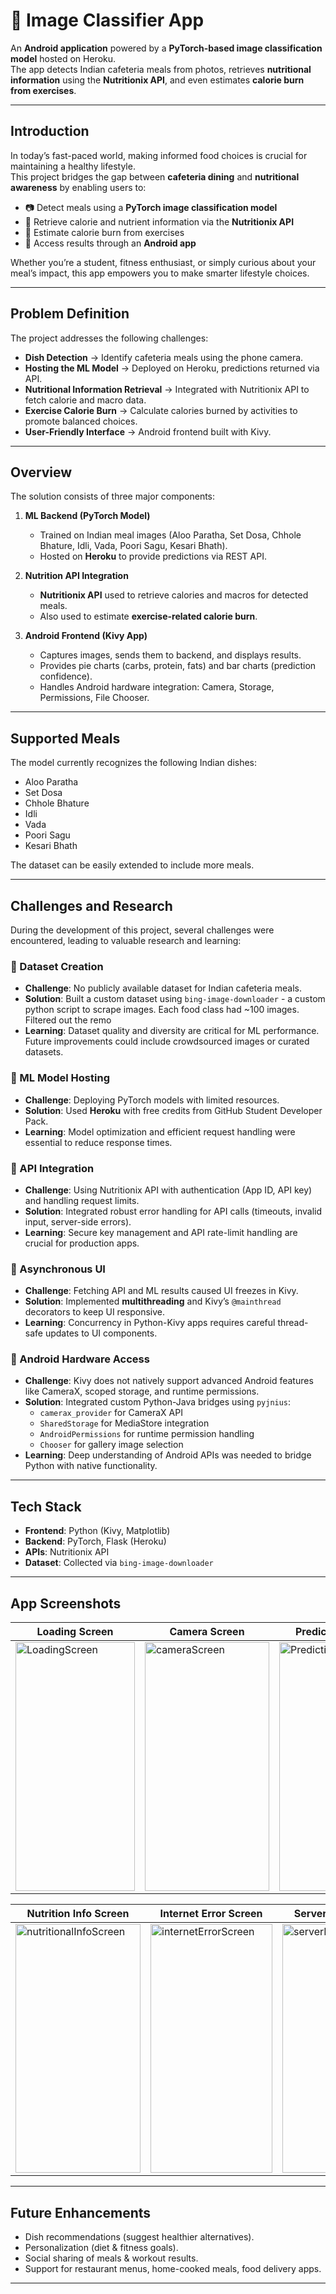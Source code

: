 # 🍴 Image Classifier App  

An **Android application** powered by a **PyTorch-based image classification model** hosted on Heroku.  
The app detects Indian cafeteria meals from photos, retrieves **nutritional information** using the **Nutritionix API**, and even estimates **calorie burn from exercises**.  

---

## Introduction
In today’s fast-paced world, making informed food choices is crucial for maintaining a healthy lifestyle.  
This project bridges the gap between **cafeteria dining** and **nutritional awareness** by enabling users to:  

- 📷 Detect meals using a **PyTorch image classification model**  
- 🥗 Retrieve calorie and nutrient information via the **Nutritionix API**  
- 🏃 Estimate calorie burn from exercises  
- 📱 Access results through an **Android app**  

Whether you’re a student, fitness enthusiast, or simply curious about your meal’s impact, this app empowers you to make smarter lifestyle choices.  

---

## Problem Definition
The project addresses the following challenges:  

- **Dish Detection** → Identify cafeteria meals using the phone camera.  
- **Hosting the ML Model** → Deployed on Heroku, predictions returned via API.  
- **Nutritional Information Retrieval** → Integrated with Nutritionix API to fetch calorie and macro data.  
- **Exercise Calorie Burn** → Calculate calories burned by activities to promote balanced choices.  
- **User-Friendly Interface** → Android frontend built with Kivy.  

---

## Overview
The solution consists of three major components:  

1. **ML Backend (PyTorch Model)**  
   - Trained on Indian meal images (Aloo Paratha, Set Dosa, Chhole Bhature, Idli, Vada, Poori Sagu, Kesari Bhath).  
   - Hosted on **Heroku** to provide predictions via REST API.  

2. **Nutrition API Integration**  
   - **Nutritionix API** used to retrieve calories and macros for detected meals.  
   - Also used to estimate **exercise-related calorie burn**.  

3. **Android Frontend (Kivy App)**  
   - Captures images, sends them to backend, and displays results.  
   - Provides pie charts (carbs, protein, fats) and bar charts (prediction confidence).  
   - Handles Android hardware integration: Camera, Storage, Permissions, File Chooser.  

---

## Supported Meals
The model currently recognizes the following Indian dishes:  
- Aloo Paratha  
- Set Dosa  
- Chhole Bhature  
- Idli  
- Vada  
- Poori Sagu  
- Kesari Bhath  

The dataset can be easily extended to include more meals.  

---

## Challenges and Research
During the development of this project, several challenges were encountered, leading to valuable research and learning:  

### 🔹 Dataset Creation
- **Challenge**: No publicly available dataset for Indian cafeteria meals.  
- **Solution**: Built a custom dataset using `bing-image-downloader` - a custom python script to scrape images. Each food class had ~100 images. Filtered out the remo
- **Learning**: Dataset quality and diversity are critical for ML performance. Future improvements could include crowdsourced images or curated datasets.  

### 🔹 ML Model Hosting
- **Challenge**: Deploying PyTorch models with limited resources.  
- **Solution**: Used **Heroku** with free credits from GitHub Student Developer Pack.  
- **Learning**: Model optimization and efficient request handling were essential to reduce response times.  

### 🔹 API Integration
- **Challenge**: Using Nutritionix API with authentication (App ID, API key) and handling request limits.  
- **Solution**: Integrated robust error handling for API calls (timeouts, invalid input, server-side errors).  
- **Learning**: Secure key management and API rate-limit handling are crucial for production apps.  

### 🔹 Asynchronous UI
- **Challenge**: Fetching API and ML results caused UI freezes in Kivy.  
- **Solution**: Implemented **multithreading** and Kivy’s `@mainthread` decorators to keep UI responsive.  
- **Learning**: Concurrency in Python-Kivy apps requires careful thread-safe updates to UI components.  

### 🔹 Android Hardware Access
- **Challenge**: Kivy does not natively support advanced Android features like CameraX, scoped storage, and runtime permissions.  
- **Solution**: Integrated custom Python-Java bridges using `pyjnius`:
  - `camerax_provider` for CameraX API  
  - `SharedStorage` for MediaStore integration  
  - `AndroidPermissions` for runtime permission handling  
  - `Chooser` for gallery image selection  
- **Learning**: Deep understanding of Android APIs was needed to bridge Python with native functionality.  

---

## Tech Stack
- **Frontend**: Python (Kivy, Matplotlib)  
- **Backend**: PyTorch, Flask (Heroku)  
- **APIs**: Nutritionix API  
- **Dataset**: Collected via `bing-image-downloader`  

---

## App Screenshots

| Loading Screen | Camera Screen | Prediction Screen |
|----------------|---------------|-------------------|
| <img width="191" height="398" alt="LoadingScreen" src="https://github.com/user-attachments/assets/336df945-955c-4b05-b32f-59c711164ed8" /> | <img width="199" height="398" alt="cameraScreen" src="https://github.com/user-attachments/assets/755a9245-5155-4174-ba1a-44966bc79fb4" /> | <img width="191" height="398" alt="PredictionScreen" src="https://github.com/user-attachments/assets/71cb0fa6-1f54-45a2-9c99-f06faee25b74" /> |

| Nutrition Info Screen | Internet Error Screen | Server Error Screen |
|------------------------|-----------------------|---------------------|
| <img width="200" height="398" alt="nutritionalInfoScreen" src="https://github.com/user-attachments/assets/78b7fb5e-3e27-4d5e-bf4c-b88127e8ecfc" /> | <img width="195" height="398" alt="internetErrorScreen" src="https://github.com/user-attachments/assets/c421c071-ce48-4c44-b501-02efca721fe7" /> | <img width="192" height="398" alt="serverErrorScreen" src="https://github.com/user-attachments/assets/2cb5110c-da51-4550-a28d-8fac1fc15f93" /> |

---

## Future Enhancements
- Dish recommendations (suggest healthier alternatives).  
- Personalization (diet & fitness goals).  
- Social sharing of meals & workout results.  
- Support for restaurant menus, home-cooked meals, food delivery apps.  

---




